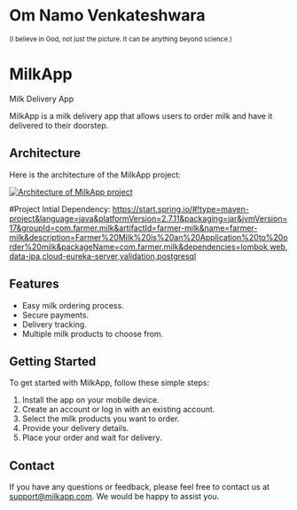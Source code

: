 # Om Namo Venkateshwara
<small>(I believe in God, not just the picture. It can be anything beyond science.)</small>

# MilkApp

Milk Delivery App

MilkApp is a milk delivery app that allows users to order milk and have it delivered to their doorstep.

## Architecture

Here is the architecture of the MilkApp project:

[![Architecture of MilkApp project](https://lucid.app/publicSegments/view/25483c7b-9d91-49c2-a97e-09f7c19e3043/image.png)](https://lucid.app/lucidchart/2652d931-1379-448c-b1fc-74e7c475763a/edit?invitationId=inv_576115fc-5130-449b-b38a-f84a25eb878f&page=0_0#)

#Project Intial Dependency:
https://start.spring.io/#!type=maven-project&language=java&platformVersion=2.7.11&packaging=jar&jvmVersion=17&groupId=com.farmer.milk&artifactId=farmer-milk&name=farmer-milk&description=Farmer%20Milk%20is%20an%20Application%20to%20order%20milk&packageName=com.farmer.milk&dependencies=lombok,web,data-jpa,cloud-eureka-server,validation,postgresql


## Features

- Easy milk ordering process.
- Secure payments.
- Delivery tracking.
- Multiple milk products to choose from.

## Getting Started

To get started with MilkApp, follow these simple steps:

1. Install the app on your mobile device.
2. Create an account or log in with an existing account.
3. Select the milk products you want to order.
4. Provide your delivery details.
5. Place your order and wait for delivery.

## Contact

If you have any questions or feedback, please feel free to contact us at support@milkapp.com. We would be happy to assist you.

